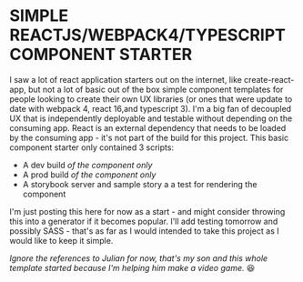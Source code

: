 # SIMPLE REACTJS/WEBPACK4/TYPESCRIPT COMPONENT STARTER
I saw a lot of react application starters out on the internet, like create-react-app, but not a lot of basic out of the box simple component templates for people looking to create their own UX libraries (or ones that were update to date with webpack 4, react 16,and typescript 3).  I'm a big fan of decoupled UX that is independently deployable and testable without depending on the consuming app.  React is an external dependency that needs to be loaded by the consuming app - it's not part of the build for this project.  This basic component starter only contained 3 scripts:

- A dev build *of the component only*
- A prod build *of the component only*
- A storybook server and sample story a a test for rendering the component 

I'm just posting this here for now as a start - and might consider throwing this into a generator if it becomes popular.  I'll add testing tomorrow and possibly SASS - that's as far as I would intended to take this project as I would like to keep it simple.

*Ignore the references to Julian for now, that's my son and this whole template started because I'm helping him make a video game.* :laughing:
